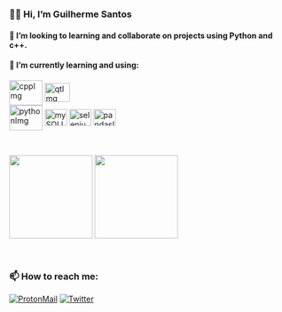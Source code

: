 <h3>  👋🏽 Hi, I’m Guilherme Santos </h3>

<h4>🦉 I’m looking to learning and collaborate on projects using Python and c++.</h4>
<h4>🧰 I’m currently learning and using: </h4>
<div>
    <img src="https://cdn.jsdelivr.net/gh/devicons/devicon/icons/cplusplus/cplusplus-original.svg" alt="cppImg" align="center" height="45" width="60">
    <img src="https://cdn.jsdelivr.net/gh/devicons/devicon/icons/qt/qt-original.svg" alt="qtImg" align="center" height="34" width="45">
</div>
<div>
    <img src="https://cdn.jsdelivr.net/gh/devicons/devicon/icons/python/python-original.svg" alt="pythonImg" align="center" height="45" width="60">
    <img src="https://cdn.jsdelivr.net/gh/devicons/devicon/icons/mysql/mysql-original-wordmark.svg" alt="mySQLImg" align="center" height="30" width="40"></li>
    <img src="https://cdn.jsdelivr.net/gh/devicons/devicon/icons/selenium/selenium-original.svg" alt="seleniumImg" align="center" height="30" width="40">
    <img src="https://cdn.jsdelivr.net/gh/devicons/devicon/icons/pandas/pandas-original-wordmark.svg" alt="pandasImg" align="center" height="30" width="40">
</div>
<p><br></p>
<div>
    <img height="150em" src="https://github-readme-stats.vercel.app/api?username=GuilhermeSantos99&show_icons=true&theme=dark">
    <img height="150em" src="https://github-readme-stats.vercel.app/api/top-langs/?username=GuilhermeSantos99&layout=compact&theme=dark">
</div>

<p><br></p>

<h3>📫 How to reach me: </h3>

[![ProtonMail](https://img.shields.io/badge/ProtonMail-8B89CC?style=for-the-badge&logo=protonmail&logoColor=white)](guilherme.ssilva@protonmail.com) [![Twitter](https://img.shields.io/badge/Twitter-1DA1F2?style=for-the-badge&logo=twitter&logoColor=white)](https://twitter.com/Guilher_me99)


